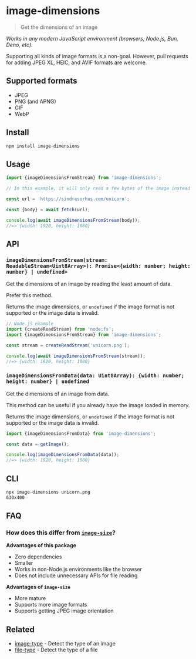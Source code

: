 # image-dimensions

> Get the dimensions of an image

*Works in any modern JavaScript environment (browsers, Node.js, Bun, Deno, etc).*

Supporting all kinds of image formats is a non-goal. However, pull requests for adding JPEG XL, HEIC, and AVIF formats are welcome.

## Supported formats

- JPEG
- PNG (and APNG)
- GIF
- WebP

## Install

```sh
npm install image-dimensions
```

## Usage

```js
import {imageDimensionsFromStream} from 'image-dimensions';

// In this example, it will only read a few bytes of the image instead of fetching the whole thing.

const url = 'https://sindresorhus.com/unicorn';

const {body} = await fetch(url);

console.log(await imageDimensionsFromStream(body));
//=> {width: 1920, height: 1080}
```

## API

### `imageDimensionsFromStream(stream: ReadableStream<Uint8Array>): Promise<{width: number; height: number} | undefined>`

Get the dimensions of an image by reading the least amount of data.

Prefer this method.

Returns the image dimensions, or `undefined` if the image format is not supported or the image data is invalid.

```js
// Node.js example
import {createReadStream} from 'node:fs';
import {imageDimensionsFromStream} from 'image-dimensions';

const stream = createReadStream('unicorn.png');

console.log(await imageDimensionsFromStream(stream));
//=> {width: 1920, height: 1080}
```

### `imageDimensionsFromData(data: Uint8Array): {width: number; height: number} | undefined`

Get the dimensions of an image from data.

This method can be useful if you already have the image loaded in memory.

Returns the image dimensions, or `undefined` if the image format is not supported or the image data is invalid.

```js
import {imageDimensionsFromData} from 'image-dimensions';

const data = getImage();

console.log(imageDimensionsFromData(data));
//=> {width: 1920, height: 1080}
```

## CLI

```sh
npx image-dimensions unicorn.png
630x400
```

## FAQ

### How does this differ from [`image-size`](https://github.com/image-size/image-size)?

**Advantages of this package**

- Zero dependencies
- Smaller
- Works in non-Node.js environments like the browser
- Does not include unnecessary APIs for file reading

**Advantages of `image-size`**

- More mature
- Supports more image formats
- Supports getting JPEG image orientation

## Related

- [image-type](https://github.com/sindresorhus/image-type) - Detect the type of an image
- [file-type](https://github.com/sindresorhus/file-type) - Detect the type of a file
